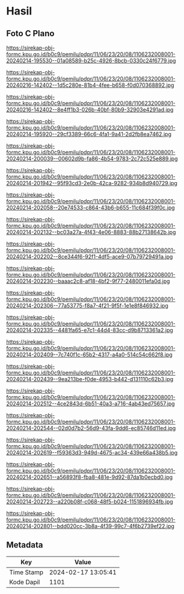 # Hasil

## Foto C Plano

https://sirekap-obj-formc.kpu.go.id/b0c9/pemilu/pdpr/11/06/23/20/08/1106232008001-20240214-195530--01a08589-b25c-4926-8bcb-0330c24f6779.jpg

https://sirekap-obj-formc.kpu.go.id/b0c9/pemilu/pdpr/11/06/23/20/08/1106232008001-20240216-142402--1d5c280e-81b4-4fee-b658-f0d070368892.jpg

https://sirekap-obj-formc.kpu.go.id/b0c9/pemilu/pdpr/11/06/23/20/08/1106232008001-20240216-142402--8e4ff1b3-026b-40bf-80b9-32903e4291ad.jpg

https://sirekap-obj-formc.kpu.go.id/b0c9/pemilu/pdpr/11/06/23/20/08/1106232008001-20240214-195920--29cf3389-66c6-4fa1-9a41-2d2fb8ea7462.jpg

https://sirekap-obj-formc.kpu.go.id/b0c9/pemilu/pdpr/11/06/23/20/08/1106232008001-20240214-200039--00602d9b-fa86-4b54-9783-2c72c525e889.jpg

https://sirekap-obj-formc.kpu.go.id/b0c9/pemilu/pdpr/11/06/23/20/08/1106232008001-20240214-201942--95f93cd3-2e0b-42ca-9282-934b8d940729.jpg

https://sirekap-obj-formc.kpu.go.id/b0c9/pemilu/pdpr/11/06/23/20/08/1106232008001-20240214-202058--20e74533-c864-43b6-b655-11c684f39f0c.jpg

https://sirekap-obj-formc.kpu.go.id/b0c9/pemilu/pdpr/11/06/23/20/08/1106232008001-20240214-202132--bc03a27a-4f43-4e06-8883-88b27138642b.jpg

https://sirekap-obj-formc.kpu.go.id/b0c9/pemilu/pdpr/11/06/23/20/08/1106232008001-20240214-202202--8ce344f6-92f1-4df5-ace9-07b79729491a.jpg

https://sirekap-obj-formc.kpu.go.id/b0c9/pemilu/pdpr/11/06/23/20/08/1106232008001-20240214-202230--baaac2c8-af18-4bf2-9f77-2480011efa0d.jpg

https://sirekap-obj-formc.kpu.go.id/b0c9/pemilu/pdpr/11/06/23/20/08/1106232008001-20240214-202306--77a53775-f8a7-4f21-9f5f-1e1e8f846932.jpg

https://sirekap-obj-formc.kpu.go.id/b0c9/pemilu/pdpr/11/06/23/20/08/1106232008001-20240214-202335--4481fa65-e7c1-44d4-83cc-d9b8713361a2.jpg

https://sirekap-obj-formc.kpu.go.id/b0c9/pemilu/pdpr/11/06/23/20/08/1106232008001-20240214-202409--7c740f1c-65b2-4317-a4a0-514c54c662f8.jpg

https://sirekap-obj-formc.kpu.go.id/b0c9/pemilu/pdpr/11/06/23/20/08/1106232008001-20240214-202439--9ea213be-f0de-4953-b442-d131110c62b3.jpg

https://sirekap-obj-formc.kpu.go.id/b0c9/pemilu/pdpr/11/06/23/20/08/1106232008001-20240214-202512--4ce2843d-6b51-40a3-a716-4ab43ed75657.jpg

https://sirekap-obj-formc.kpu.go.id/b0c9/pemilu/pdpr/11/06/23/20/08/1106232008001-20240214-202544--02d0d7b2-56d9-43fa-9dd6-ec85746d11ed.jpg

https://sirekap-obj-formc.kpu.go.id/b0c9/pemilu/pdpr/11/06/23/20/08/1106232008001-20240214-202619--f59363d3-949d-4675-ac34-439e66a438b5.jpg

https://sirekap-obj-formc.kpu.go.id/b0c9/pemilu/pdpr/11/06/23/20/08/1106232008001-20240214-202651--a56893f8-fba8-481e-9d92-87da1b0ecbd0.jpg

https://sirekap-obj-formc.kpu.go.id/b0c9/pemilu/pdpr/11/06/23/20/08/1106232008001-20240214-202723--a220b08f-c068-48f5-b024-1151896934fb.jpg

https://sirekap-obj-formc.kpu.go.id/b0c9/pemilu/pdpr/11/06/23/20/08/1106232008001-20240214-202801--bdd020cc-3b8a-4f39-99c7-4f6b2739ef22.jpg


## Metadata

| Key        | Value               |
| ---------- | ------------------- |
| Time Stamp | 2024-02-17 13:05:41 |
| Kode Dapil | 1101                |



